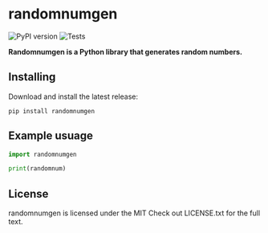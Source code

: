# randomnumgen

![PyPI version](https://badge.fury.io/py/randomnumgen.svg) ![Tests](https://github.com/SriMethan/randomnumgen/actions/workflows/tests.yml/badge.svg)

**Randomnumgen is a Python library that generates random numbers.**

Installing
----------

Download and install the latest release:

    pip install randomnumgen


Example usuage
----------

```python
import randomnumgen

print(randomnum)
```

## License
randomnumgen is licensed under the MIT Check out LICENSE.txt for the full text.
